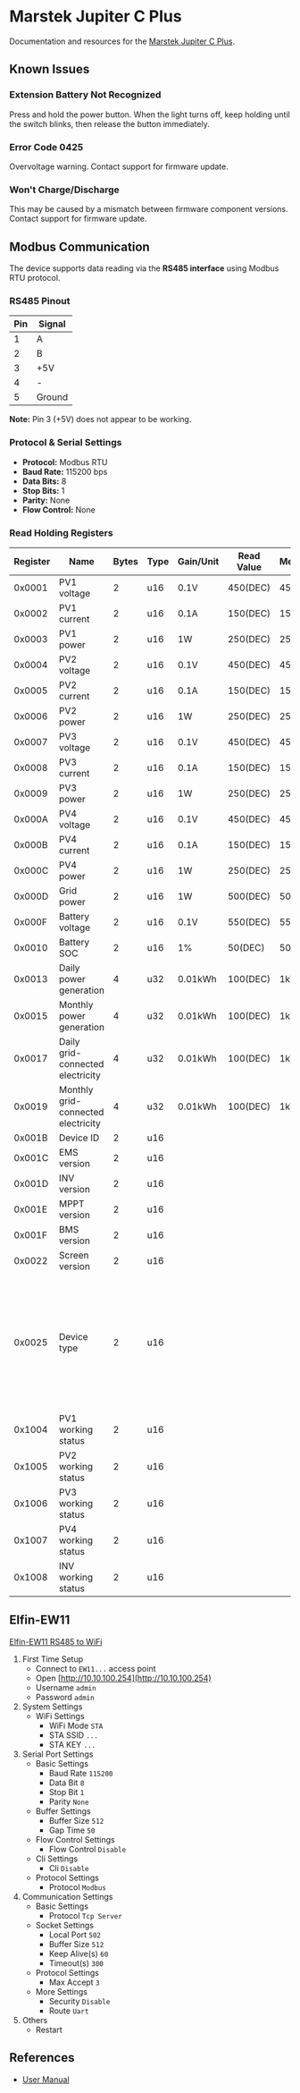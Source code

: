 # Marstek Jupiter C Plus

Documentation and resources for the [Marstek Jupiter C Plus](https://marstekenergy.com/products/marstek-jupiter-c-plus-all-in-one).

## Known Issues

### Extension Battery Not Recognized

Press and hold the power button. When the light turns off, keep holding until the switch blinks, then release the button immediately.

### Error Code 0425

Overvoltage warning. Contact support for firmware update.

### Won't Charge/Discharge

This may be caused by a mismatch between firmware component versions. Contact support for firmware update.

## Modbus Communication

The device supports data reading via the **RS485 interface** using Modbus RTU protocol.

### RS485 Pinout

| Pin | Signal |
| --- | ------ |
| 1   | A      |
| 2   | B      |
| 3   | +5V    |
| 4   | -      |
| 5   | Ground |

**Note:** Pin 3 (+5V) does not appear to be working.

### Protocol & Serial Settings

- **Protocol:** Modbus RTU
- **Baud Rate:** 115200 bps
- **Data Bits:** 8
- **Stop Bits:** 1
- **Parity:** None
- **Flow Control:** None

### Read Holding Registers

| Register | Name                               | Bytes | Type | Gain/Unit | Read Value | Meaning | Description                                                                                                                  |
| -------- | ---------------------------------- | ----- | ---- | --------- | ---------- | ------- | ---------------------------------------------------------------------------------------------------------------------------- |
| 0x0001   | PV1 voltage                        | 2     | u16  | 0.1V      | 450(DEC)   | 45V     |                                                                                                                              |
| 0x0002   | PV1 current                        | 2     | u16  | 0.1A      | 150(DEC)   | 15A     |                                                                                                                              |
| 0x0003   | PV1 power                          | 2     | u16  | 1W        | 250(DEC)   | 250W    |                                                                                                                              |
| 0x0004   | PV2 voltage                        | 2     | u16  | 0.1V      | 450(DEC)   | 45V     |                                                                                                                              |
| 0x0005   | PV2 current                        | 2     | u16  | 0.1A      | 150(DEC)   | 15A     |                                                                                                                              |
| 0x0006   | PV2 power                          | 2     | u16  | 1W        | 250(DEC)   | 250W    |                                                                                                                              |
| 0x0007   | PV3 voltage                        | 2     | u16  | 0.1V      | 450(DEC)   | 45V     |                                                                                                                              |
| 0x0008   | PV3 current                        | 2     | u16  | 0.1A      | 150(DEC)   | 15A     |                                                                                                                              |
| 0x0009   | PV3 power                          | 2     | u16  | 1W        | 250(DEC)   | 250W    |                                                                                                                              |
| 0x000A   | PV4 voltage                        | 2     | u16  | 0.1V      | 450(DEC)   | 45V     |                                                                                                                              |
| 0x000B   | PV4 current                        | 2     | u16  | 0.1A      | 150(DEC)   | 15A     |                                                                                                                              |
| 0x000C   | PV4 power                          | 2     | u16  | 1W        | 250(DEC)   | 250W    |                                                                                                                              |
| 0x000D   | Grid power                         | 2     | u16  | 1W        | 500(DEC)   | 500W    |                                                                                                                              |
| 0x000F   | Battery voltage                    | 2     | u16  | 0.1V      | 550(DEC)   | 55V     |                                                                                                                              |
| 0x0010   | Battery SOC                        | 2     | u16  | 1%        | 50(DEC)    | 50%     |                                                                                                                              |
| 0x0013   | Daily power generation             | 4     | u32  | 0.01kWh   | 100(DEC)   | 1kWh    |                                                                                                                              |
| 0x0015   | Monthly power generation           | 4     | u32  | 0.01kWh   | 100(DEC)   | 1kWh    |                                                                                                                              |
| 0x0017   | Daily grid-connected electricity   | 4     | u32  | 0.01kWh   | 100(DEC)   | 1kWh    |                                                                                                                              |
| 0x0019   | Monthly grid-connected electricity | 4     | u32  | 0.01kWh   | 100(DEC)   | 1kWh    |                                                                                                                              |
| 0x001B   | Device ID                          | 2     | u16  |           |            |         |                                                                                                                              |
| 0x001C   | EMS version                        | 2     | u16  |           |            |         |                                                                                                                              |
| 0x001D   | INV version                        | 2     | u16  |           |            |         |                                                                                                                              |
| 0x001E   | MPPT version                       | 2     | u16  |           |            |         |                                                                                                                              |
| 0x001F   | BMS version                        | 2     | u16  |           |            |         |                                                                                                                              |
| 0x0022   | Screen version                     | 2     | u16  |           |            |         |                                                                                                                              |
| 0x0025   | Device type                        | 2     | u16  |           |            |         | 0: jupiter-c-800W<br>1: jupiter-c-1000W<br>2: jupiter-c-600W<br>3: jupiter-e-800W<br>4: jupiter-e-1000W<br>5: jupiter-e-600W |
| 0x1004   | PV1 working status                 | 2     | u16  |           |            |         | 0: not working<br>1: working                                                                                                 |
| 0x1005   | PV2 working status                 | 2     | u16  |           |            |         | 0: not working<br>1: working                                                                                                 |
| 0x1006   | PV3 working status                 | 2     | u16  |           |            |         | 0: not working<br>1: working                                                                                                 |
| 0x1007   | PV4 working status                 | 2     | u16  |           |            |         | 0: not working<br>1: working                                                                                                 |
| 0x1008   | INV working status                 | 2     | u16  |           |            |         | 0: not working<br>1: working                                                                                                 |

## Elfin-EW11

[Elfin-EW11 RS485 to WiFi](http://www.hi-flying.com/elfin-ew10-elfin-ew11)

1. First Time Setup
   - Connect to `EW11...` access point
   - Open [http://10.10.100.254](http://10.10.100.254)
   - Username `admin`
   - Password `admin`
2. System Settings
   - WiFi Settings
     - WiFi Mode `STA`
     - STA SSID `...`
     - STA KEY `...`
3. Serial Port Settings
   - Basic Settings
     - Baud Rate `115200`
     - Data Bit `8`
     - Stop Bit `1`
     - Parity `None`
   - Buffer Settings
     - Buffer Size `512`
     - Gap Time `50`
   - Flow Control Settings
     - Flow Control `Disable`
   - Cli Settings
     - Cli `Disable`
   - Protocol Settings
     - Protocol `Modbus`
4. Communication Settings
   - Basic Settings
     - Protocol `Tcp Server`
   - Socket Settings
     - Local Port `502`
     - Buffer Size `512`
     - Keep Alive(s) `60`
     - Timeout(s) `300`
   - Protocol Settings
     - Max Accept `3`
   - More Settings
     - Security `Disable`
     - Route `Uart`
5. Others
   - Restart

## References

- [User Manual](marstek-jupiter-c-plus-user-manual.pdf)
